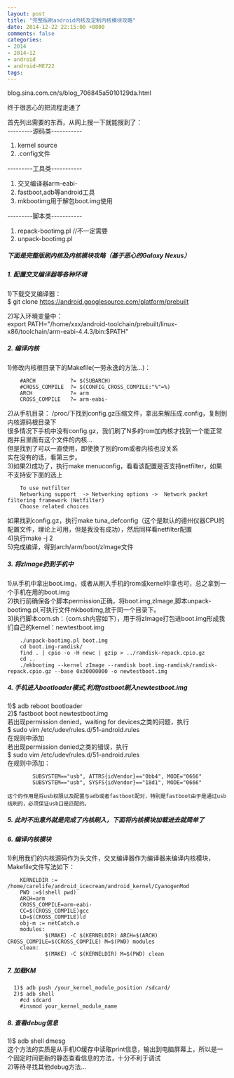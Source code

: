 ```yaml
---
layout: post
title: "完整版刷android内核及定制内核模块攻略"
date: 2014-12-22 22:15:00 +0800
comments: false
categories:
- 2014
- 2014~12
- android
- android~ME722
tags:
---
```

blog.sina.com.cn/s/blog_706845a5010129da.html

终于很恶心的把流程走通了

首先列出需要的东西，从网上搜一下就能搜到了：  
---------源码类-----------  
1. kernel source  
2. .config文件  

---------工具类-----------  
1. 交叉编译器arm-eabi-  
2. fastboot,adb等android工具  
3. mkbootimg用于解包boot.img使用  

---------脚本类-----------  
1. repack-bootimg.pl //不一定需要  
2. unpack-bootimg.pl  

##### 下面是完整版刷内核及内核模块攻略（基于恶心的Galaxy Nexus）  
##### 1. 配置交叉编译器等各种环境  
  1)下载交叉编译器：  
  $ git clone https://android.googlesource.com/platform/prebuilt  

  2)写入环境变量中：  
  export PATH="/home/xxx/android-toolchain/prebuilt/linux-x86/toolchain/arm-eabi-4.4.3/bin:$PATH"  

##### 2. 编译内核  
  1)修改内核根目录下的Makefile(一劳永逸的方法...)：  
```
	#ARCH           ?= $(SUBARCH)
	#CROSS_COMPILE  ?= $(CONFIG_CROSS_COMPILE:"%"=%)
	ARCH            ?= arm
	CROSS_COMPILE   ?= arm-eabi-
```
  2)从手机目录： /proc/下找到config.gz压缩文件，拿出来解压成.config，复制到内核源码根目录下  
	很多情况下手机中没有config.gz，我们刷了N多的rom加内核才找到一个能正常跑并且里面有这个文件的内核...  
	但是找到了可以一直使用，即使换了别的rom或者内核也没关系  
	实在没有的话，看第三步。  
  3)如果2)成功了，执行make menuconfig，看看该配置是否支持netfilter，如果不支持安下面的选上  
```
	To use netfilter
	Networking support  -> Networking options ->  Network packet filtering framework (Netfilter)
	Choose related choices
```
  如果找到config.gz，执行make tuna_defconfig（这个是默认的德州仪器CPU的配置文件，理论上可用，但是我没有成功），然后同样看netfilter配置  
  4)执行make -j 2  
  5)完成编译，得到arch/arm/boot/zImage文件  

##### 3. 将zImage扔到手机中
  1)从手机中拿出boot.img，或者从刷入手机的rom或kernel中拿也可，总之拿到一个手机在用的boot.img  
  2)执行前确保各个脚本permission正确，将boot.img,zImage,脚本unpack-bootimg.pl,可执行文件mkbootimg,放于同一个目录下。  
  3)执行脚本com.sh：（com.sh内容如下），用于将zImage打包进boot.img形成我们自己的kernel：newtestboot.img  
```
	./unpack-bootimg.pl boot.img
	cd boot.img-ramdisk/
	find . | cpio -o -H newc | gzip > ../ramdisk-repack.cpio.gz
	cd ..       
	./mkbootimg --kernel zImage --ramdisk boot.img-ramdisk/ramdisk-repack.cpio.gz --base 0x30000000 -o newtestboot.img
```

##### 4. 手机进入bootloader模式,利用fastboot刷入newtestboot.img
  1)$ adb reboot bootloader  
  2)$ fastboot boot newtestboot.img  
	若出现permission denied，waiting for devices之类的问题，执行  
	$ sudo vim /etc/udev/rules.d/51-android.rules  
	在规则中添加  
	若出现permission denied之类的错误，执行  
	$ sudo vim /etc/udev/rules.d/51-android.rules  
	在规则中添加：
```
	    SUBSYSTEM=="usb", ATTRS{idVendor}=="0bb4", MODE="0666"
	    SUBSYSTEM=="usb", SYSFS{idVendor}=="18d1", MODE="0666"
```
	这个的作用是将usb权限以及配置与adb或者fastboot配对，特别是fastboot由于是通过usb线刷的，必须保证usb口是匹配的。

##### 5. 此时不出意外就是完成了内核刷入，下面将内核模块加载进去就简单了

##### 6. 编译内核模块 
  1)利用我们的内核源码作为头文件，交叉编译器作为编译器来编译内核模块，Makefile文件写法如下：
```
	KERNELDIR := /home/carelife/android_icecream/android_kernel/CyanogenMod
	PWD :=$(shell pwd)
	ARCH=arm
	CROSS_COMPILE=arm-eabi-
	CC=$(CROSS_COMPILE)gcc
	LD=$(CROSS_COMPILE)ld
	obj-m := netCatch.o
	modules:
	        $(MAKE) -C $(KERNELDIR) ARCH=$(ARCH) CROSS_COMPILE=$(CROSS_COMPILE) M=$(PWD) modules  
	clean:
	        $(MAKE) -C $(KERNELDIR) M=$(PWD) clean
```

##### 7. 加载KM
```
  1)$ adb push /your_kernel_module_position /sdcard/
  2)$ adb shell
	#cd sdcard
	#insmod your_kernel_module_name
```

##### 8. 查看debug信息
  1)$ adb shell dmesg  
	这个方法的实质是从手机IO缓存中读取print信息，输出到电脑屏幕上，所以是一个固定时间更新的静态查看信息的方法，十分不利于调试  
  2)等待寻找其他debug方法...


